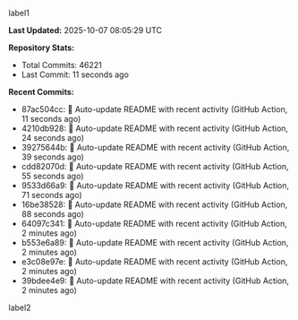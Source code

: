 
label1 
<!-- ACTIVITY_START -->
**Last Updated:** 2025-10-07 08:05:29 UTC

**Repository Stats:**
- Total Commits: 46221
- Last Commit: 11 seconds ago

**Recent Commits:**
- 87ac504cc: 🤖 Auto-update README with recent activity (GitHub Action, 11 seconds ago)
- 4210db928: 🤖 Auto-update README with recent activity (GitHub Action, 24 seconds ago)
- 39275644b: 🤖 Auto-update README with recent activity (GitHub Action, 39 seconds ago)
- cdd82070d: 🤖 Auto-update README with recent activity (GitHub Action, 55 seconds ago)
- 9533d66a9: 🤖 Auto-update README with recent activity (GitHub Action, 71 seconds ago)
- 16be38528: 🤖 Auto-update README with recent activity (GitHub Action, 88 seconds ago)
- 64097c341: 🤖 Auto-update README with recent activity (GitHub Action, 2 minutes ago)
- b553e6a89: 🤖 Auto-update README with recent activity (GitHub Action, 2 minutes ago)
- e3c08e97e: 🤖 Auto-update README with recent activity (GitHub Action, 2 minutes ago)
- 39bdee4e9: 🤖 Auto-update README with recent activity (GitHub Action, 2 minutes ago)
<!-- ACTIVITY_END -->

label2
